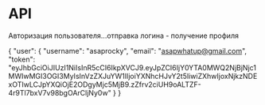 # API
Авторизация пользователя...отправка логина - получение профиля

{
    "user": {
        "username": "asaprocky",
        "email": "asapwhatup@gmail.com",
        "token": "eyJhbGciOiJIUzI1NiIsInR5cCI6IkpXVCJ9.eyJpZCI6IjY0YTA0MWQ2NjBjNjc1MWIwMGI3OGI3MyIsInVzZXJuYW1lIjoiYXNhcHJvY2t5IiwiZXhwIjoxNjkzNDExOTIwLCJpYXQiOjE2ODgyMjc5MjB9.zZfrv2ciUH9oALTZF-4r9Tl7bxV7v98bgOArCljNy0w"
    }
}
